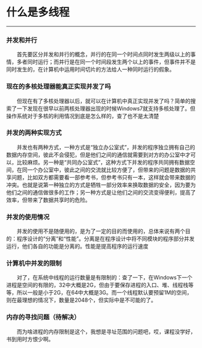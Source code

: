 # 什么是多线程
***
### 并发和并行
&ensp;&ensp;&ensp;&ensp;首先要区分并发和并行的概念，并行的在同一个时间点同时发生两级以上的事情，多者同时运行；而并行是在同一个时间段发生两个以上的事件，但事件并不是同时发生的，在计算机中运用时间切片的方法给人一种同时运行的假象。

### 现在的多核处理器能真正实现并发了吗
&ensp;&ensp;&ensp;&ensp;但现在有了多核处理器以后，就可以在计算机中真正实现并发了吗？简单的搜索了一下发现在很早以前两核处理器出现的时候Windows7就支持多核处理了。但操作系统对于多核的利用情况到底是怎么样的，查了也不是太清楚

### 并发的两种实现方式
&ensp;&ensp;&ensp;&ensp;并发也有两种方式，一种方式是“独立办公室式”，并发的程序独立拥有自己的数据内存空间，彼此不会侵犯，但是他们之间的通信就需要到对方的办公室中才可以，比较麻烦。另一种是“共同办公室式”，这种方式下并发的程序共同拥有数据空间，在同一个办公室中，彼此之间的交流就比较方便了，但带来的问题是数据的共享问题，比如双方都需要看一部参考书，但参考书只有一本，这样就会带来数据的冲突。也就是说第一种独立的方式是牺牲一部分效率来换取数据的安全，因为要为他们之间的通信做很多的工作；另一种方式是让他们之间的交流变得便利，提高了效率，但带来了数据共享时的危险。

### 并发的使用情况
&ensp;&ensp;&ensp;&ensp;并发的使用不是随便用的，是为了一定的目的而使用的，总体来说有两个目的：程序设计的“分离”和“性能”。分离是在程序设计中将不同模块的程序部分并发运行，他们各自的功能是分离的。性能是提高程序的运行速度

### 计算机中并发的限制
&ensp;&ensp;&ensp;&ensp;对了，在系统中线程的运行数量是有限制的：查了一下，在Windows下一个进程是空间的有限的，32中大概是2G，但由于要保存进程的入口、堆、线程栈等等，所以一般是小于2G，在64中大概是3G。而一个线程默认要预留1M的空间，则在最理想的情况下，数量是2048个，但实际中是不可能的了。

### 内存的寻找问题（待解决）
&ensp;&ensp;&ensp;&ensp;而为啥进程的内存限制是这个，我想是寻址范围的问题吧，哎，课程没学好，书到用时方恨少啊。